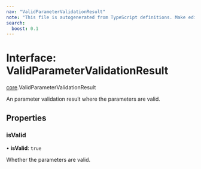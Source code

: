 ```yaml
---
nav: "ValidParameterValidationResult"
note: "This file is autogenerated from TypeScript definitions. Make edits to the comments in the TypeScript file and then run `make docs` to regenerate this file."
search:
  boost: 0.1
---
```

# Interface: ValidParameterValidationResult

[core](../modules/core.md).ValidParameterValidationResult

An parameter validation result where the parameters are valid.

## Properties

### isValid

• **isValid**: ``true``

Whether the parameters are valid.
